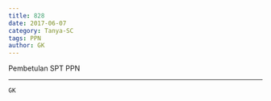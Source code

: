 ```yaml
---
title: 828
date: 2017-06-07
category: Tanya-SC
tags: PPN
author: GK
---
```


Pembetulan SPT PPN

---



`GK`
